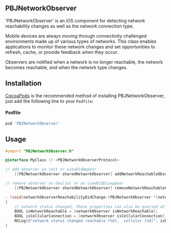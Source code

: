 ## PBJNetworkObserver
'PBJNetworkObserver' is an iOS component for detecting network reachability changes as well as the network connection type.

Mobile devices are always moving through connectivity challenged environments made up of various types of networks. This class enables applications to monitor these network changes and set opportunities to refresh, cache, or provide feedback when they occur.

Observers are notified when a network is no longer reachable, the network becomes reachable, and when the network type changes.

## Installation

[CocoaPods](http://cocoapods.org) is the recommended method of installing PBJNetworkObserver, just add the following line to your `Podfile`:

#### Podfile

```ruby
pod 'PBJNetworkObserver'
```

## Usage

```objective-c
#import "PBJNetworkObserver.h"
```

```objective-c
@interface MyClass () <PBJNetworkObserverProtocol>
```

```objective-c
// add observer on init or viewDidAppear
    [[PBJNetworkObserver sharedNetworkObserver] addNetworkReachableObserver:self];

// remove observer on dealloc or on viewDidDisappear
    [[PBJNetworkObserver sharedNetworkObserver] removeNetworkReachableObserver:self];
```

```objective-c
- (void)networkObserverReachabilityDidChange:(PBJNetworkObserver *)networkObserver
{
    // network status changed, these properties can also be queried at any time
    BOOL isNetworkReachable = [networkObserver isNetworkReachable];
    BOOL isCellularConnection = [networkObserver isCellularConnection];
    NSLog(@"network status changed reachable (%d),  cellular (%d)", isNetworkReachable, isCellularConnection);
}

```
